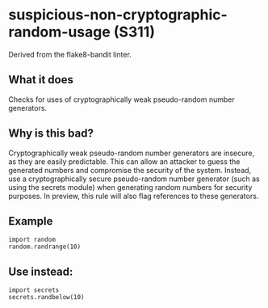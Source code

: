 # suspicious-non-cryptographic-random-usage (S311)
Derived from the flake8-bandit linter.
## What it does
Checks for uses of cryptographically weak pseudo-random number generators.
## Why is this bad?
Cryptographically weak pseudo-random number generators are insecure, as they
are easily predictable. This can allow an attacker to guess the generated
numbers and compromise the security of the system.
Instead, use a cryptographically secure pseudo-random number generator
(such as using the secrets module)
when generating random numbers for security purposes.
In preview, this rule will also flag references to these generators.
## Example
```
import random
random.randrange(10)
```
## Use instead:
```
import secrets
secrets.randbelow(10)
```